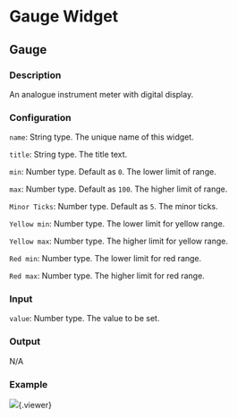 Gauge Widget
======
## Gauge

### Description

An analogue instrument meter with digital display.

### Configuration

`name`: String type. The unique name of this widget.

`title`: String type. The title text.

`min`: Number type. Default as `0`. The lower limit of range.

`max`: Number type. Default as `100`. The higher limit of range.

`Minor Ticks`: Number type. Default as `5`. The minor ticks.

`Yellow min`: Number type. The lower limit for yellow range.

`Yellow max`: Number type. The higher limit for yellow range.

`Red min`: Number type. The lower limit for red range.

`Red max`: Number type. The higher limit for red range.

### Input

`value`: Number type. The value to be set.

### Output

N/A

### Example

![](./doc/pic/refer/gauge.png){.viewer}